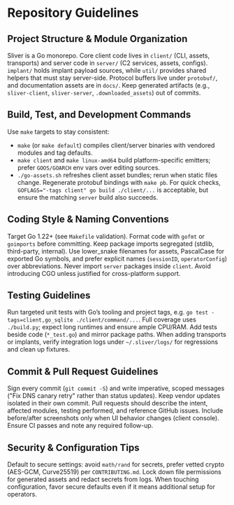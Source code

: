 # Repository Guidelines

## Project Structure & Module Organization
Sliver is a Go monorepo. Core client code lives in `client/` (CLI, assets, transports) and server code in `server/` (C2 services, assets, configs). `implant/` holds implant payload sources, while `util/` provides shared helpers that must stay server-side. Protocol buffers live under `protobuf/`, and documentation assets are in `docs/`. Keep generated artifacts (e.g., `sliver-client`, `sliver-server`, `.downloaded_assets`) out of commits.

## Build, Test, and Development Commands
Use `make` targets to stay consistent:
- `make` (or `make default`) compiles client/server binaries with vendored modules and tag defaults.
- `make client` and `make linux-amd64` build platform-specific emitters; prefer `GOOS/GOARCH` env vars over editing sources.
- `./go-assets.sh` refreshes client asset bundles; rerun when static files change.
Regenerate protobuf bindings with `make pb`. For quick checks, `GOFLAGS="-tags client" go build ./client/...` is acceptable, but ensure the matching `server` build also succeeds.

## Coding Style & Naming Conventions
Target Go 1.22+ (see `Makefile` validation). Format code with `gofmt` or `goimports` before committing. Keep package imports segregated (stdlib, third-party, internal). Use lower_snake filenames for assets, PascalCase for exported Go symbols, and prefer explicit names (`sessionID`, `operatorConfig`) over abbreviations. Never import `server` packages inside `client`. Avoid introducing CGO unless justified for cross-platform support.

## Testing Guidelines
Run targeted unit tests with Go’s tooling and project tags, e.g. `go test -tags=client,go_sqlite ./client/command/...`. Full coverage uses `./build.py`; expect long runtimes and ensure ample CPU/RAM. Add tests beside code (`*_test.go`) and mirror package paths. When adding transports or implants, verify integration logs under `~/.sliver/logs/` for regressions and clean up fixtures.

## Commit & Pull Request Guidelines
Sign every commit (`git commit -S`) and write imperative, scoped messages ("Fix DNS canary retry" rather than status updates). Keep vendor updates isolated in their own commit. Pull requests should describe the intent, affected modules, testing performed, and reference GitHub issues. Include before/after screenshots only when UI behavior changes (client console). Ensure CI passes and note any required follow-up.

## Security & Configuration Tips
Default to secure settings: avoid `math/rand` for secrets, prefer vetted crypto (AES-GCM, Curve25519) per `CONTRIBUTING.md`. Lock down file permissions for generated assets and redact secrets from logs. When touching configuration, favor secure defaults even if it means additional setup for operators.

